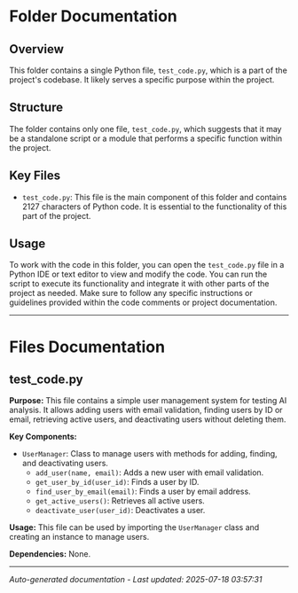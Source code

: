 # Folder Documentation

## Overview
This folder contains a single Python file, `test_code.py`, which is a part of the project's codebase. It likely serves a specific purpose within the project.

## Structure
The folder contains only one file, `test_code.py`, which suggests that it may be a standalone script or a module that performs a specific function within the project.

## Key Files
- `test_code.py`: This file is the main component of this folder and contains 2127 characters of Python code. It is essential to the functionality of this part of the project.

## Usage
To work with the code in this folder, you can open the `test_code.py` file in a Python IDE or text editor to view and modify the code. You can run the script to execute its functionality and integrate it with other parts of the project as needed. Make sure to follow any specific instructions or guidelines provided within the code comments or project documentation.

---

# Files Documentation

## test_code.py

**Purpose:** This file contains a simple user management system for testing AI analysis. It allows adding users with email validation, finding users by ID or email, retrieving active users, and deactivating users without deleting them.

**Key Components:**
- `UserManager`: Class to manage users with methods for adding, finding, and deactivating users.
  - `add_user(name, email)`: Adds a new user with email validation.
  - `get_user_by_id(user_id)`: Finds a user by ID.
  - `find_user_by_email(email)`: Finds a user by email address.
  - `get_active_users()`: Retrieves all active users.
  - `deactivate_user(user_id)`: Deactivates a user.
  
**Usage:** This file can be used by importing the `UserManager` class and creating an instance to manage users.

**Dependencies:** None.

---
*Auto-generated documentation - Last updated: 2025-07-18 03:57:31*

